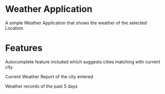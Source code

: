 # Weather Application

A simple Weather Application that shows the weather of the selected Location

# Features

Autocomplete feature included which suggests cities matching with current city

Current Weather Report of the city entered

Weather records of the past 5 days
